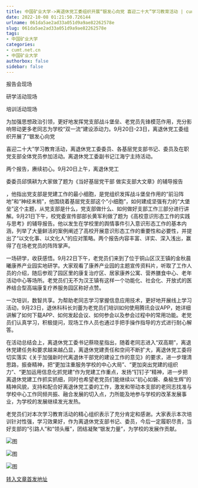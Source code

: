 ```yaml
---
title: 中国矿业大学->离退休党工委组织开展“银发心向党 喜迎二十大”学习教育活动 | cumt.net.cn
date: 2022-10-08 01:21:50.726144
urlname: 061da5ae2ad33a051d9a9ae82262578e
slug: 061da5ae2ad33a051d9a9ae82262578e
tags: 
- 中国矿业大学
categories:
- cumt.net.cn
- 中国矿业大学
authorbox: false
sidebar: false
---
```

报告会现场

研学活动现场

培训活动现场

为加强思想政治引领，更好地发挥党支部战斗堡垒、老党员先锋模范作用，充分影响带动更多老同志为学校“双一流”建设添动力。9月20日-23日，离退休党工委组织开展了“银发心向党

喜迎二十大”学习教育活动，离退休党工委委员、各基层党支部书记、委员及在职党支部全体党员参加活动。离退休党工委副书记江海宁主持活动。

两个报告，赓续初心。9月20日上午，离退休党工
<!--more-->
委委员邱慎耕为大家做了题为《当好基层党干部 做实支部大文章》的辅导报告

，他指出党支部是党建工作的最小细胞，是党组织发挥战斗堡垒作用的“前沿阵地”和“神经末梢”，他围绕着基层党支部这个“小细胞”，如何建成坚强有力的“大堡垒”这个主题，从党支部是什么，党支部做什么、如何做好支部工作三部分进行讲解。9月21日下午，校党委宣传部部长黄军利做了题为《高校意识形态工作的实践与思考》的辅导报告。他以发生在学校里的舆情事件引入意识形态工作的基本内涵，列举了大量鲜活的案例阐述了高校开展意识形态工作的重要性和必要性，并提出了“以文化事、以文化人”的应对策略。两个报告内容丰富、详实、深入浅出，赢得了在场老党员的阵阵掌声。

一场研学，收获感悟。9月22日下午，老党员们来到了位于铜山区汉王镇的金秋晨曦康养产业园实地研学。大家观看了康养产业园的主题宣传资料片，听取了工作人员的介绍，随后参观了园区里的康复治疗区、居家康养公寓、营养膳食中心、老年活动中心等场所。老党员们无不为汉王镇有这样一个功能化、社会化、开放式的医养结合型高端康复疗养服务园区称好点赞。

一次培训，数智共享。为帮助老同志学习掌握信息应用技术，更好地开展线上学习活动，9月23日，退休科科长刘蕾为老党员们培训如何使用腾讯会议APP，她详细讲解了如何下载APP、如何发起会议、如何参会以及参会过程中的常用功能。老党员们认真学习，积极提问，现场工作人员也通过手把手操作指导的方式进行耐心解答。

在活动总结会上，离退休党工委书记蔡晓星指出，随着老同志进入“双高期”，离退休党建任务和要求越来越凸显，离退休党建责任和空间不断扩大，离退休党工委将切实落实《关于加强新时代离退休干部党的建设工作的意见》的要求，进一步理清思路，振奋精神，把“更加注重服务学校的中心大局”、“更加突出党建的组织力”、“更加运用信息化抓党建”作为党建工作重点，发扬“钉钉子”精神，进一步把离退休党建工作抓实抓细，同时也希望老党员们能继续以“初心如磐、桑榆生辉”的精神风貌，支持和配合好离退休党工委的工作，激发和带动本支部的老同志找准与学校中心工作同频共振、融合发展的切入点，力所能及地参与学校的改革发展事业，为学校的发展继续发光发热。

老党员们对本次学习教育活动的精心组织表示了充分肯定和感谢。大家表示本次培训针对性强，学习效果好，作为离退休党支部书记、委员，今后一定履职尽责，当好支部的“引路人”和“领头雁”，团结凝聚“银发力量”，为学校的发展作贡献。

![图](http://xwzx.cumt.edu.cn/_upload/article/images/3c/e0/0e94747b464f9f34b20655dbfed6/d6c6269b-52b7-4111-acdc-224c24415cb4.jpg)

![图](http://xwzx.cumt.edu.cn/_upload/article/images/3c/e0/0e94747b464f9f34b20655dbfed6/0df7a133-4d52-4e3d-8d18-9ded6a493585.jpg)

![图](http://xwzx.cumt.edu.cn/_upload/article/images/3c/e0/0e94747b464f9f34b20655dbfed6/af3f7a59-b8bc-4e0d-a7c3-d26f59a33a27.jpg)

[转入文章首发地址](http://xwzx.cumt.edu.cn/ae/b6/c523a634550/page.htm)
